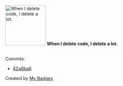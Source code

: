 <img src="https://my-badges.github.io/my-badges/mass-delete-commit.png" alt="When I delete code, I delete a lot." title="When I delete code, I delete a lot." width="128">
<strong>When I delete code, I delete a lot.</strong>
<br><br>

Commits:

- <a href="https://github.com/yeskunall/astro-umami/commit/42a8ba6a7838b395ab154db07231c8ac2748ed3f">42a8ba6</a>


Created by <a href="https://github.com/my-badges/my-badges">My Badges</a>